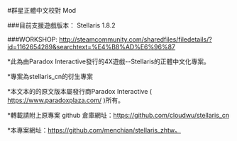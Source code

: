 #群星正體中文校對 Mod


###目前支援遊戲版本： Stellaris 1.8.2

###WORKSHOP:
http://steamcommunity.com/sharedfiles/filedetails/?id=1162654289&searchtext=%E4%B8%AD%E6%96%87


 
*此為由Paradox Interactive發行的4X遊戲--Stellaris的正體中文化專案。

*專案為stellaris_cn的衍生專案

*本文本的的原文版本屬發行商Paradox Interactive ( https://www.paradoxplaza.com/ )所有。

*轉載請附上原專案 github 倉庫網址：https://github.com/cloudwu/stellaris_cn

*本專案網址：https://github.com/menchian/stellaris_zhtw。
